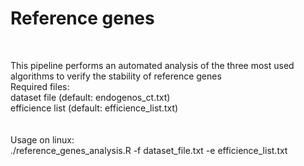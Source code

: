<h1> Reference genes</h1>
</br>

This pipeline performs an automated analysis of the three most used algorithms to verify the stability of reference genes 
</br>
Required files: 
</br>
dataset file (default: endogenos_ct.txt) 
</br>
efficience list (default: efficience_list.txt)
</br>
</br>
</br>
Usage on linux: </br>
 ./reference_genes_analysis.R -f dataset_file.txt -e efficience_list.txt

